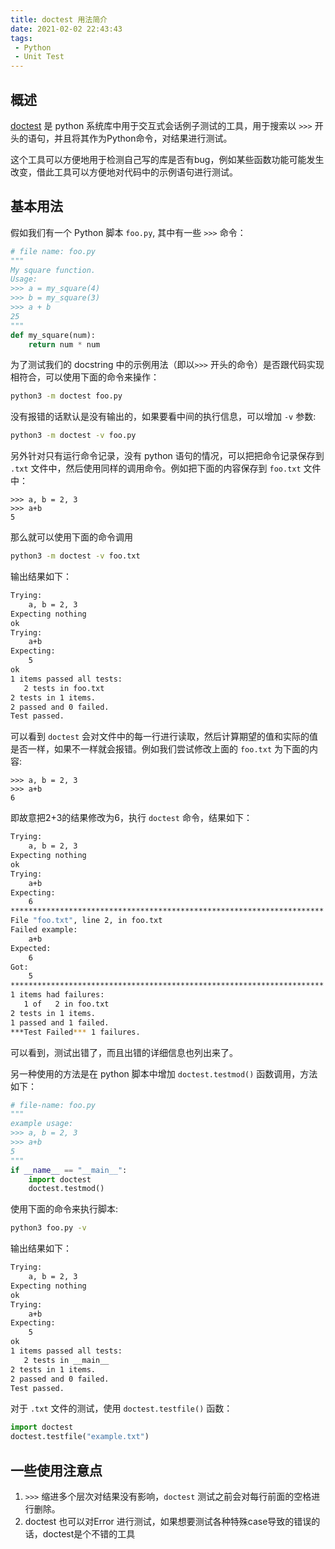 ```yaml
---
title: doctest 用法简介
date: 2021-02-02 22:43:43
tags:
 - Python
 - Unit Test
---
```

## 概述
[doctest](https://docs.python.org/3/library/doctest.html) 是 python 系统库中用于交互式会话例子测试的工具，用于搜索以 `>>>` 开头的语句，并且将其作为Python命令，对结果进行测试。

这个工具可以方便地用于检测自己写的库是否有bug，例如某些函数功能可能发生改变，借此工具可以方便地对代码中的示例语句进行测试。
<!--more-->
## 基本用法
假如我们有一个 Python 脚本 `foo.py`, 其中有一些 `>>>` 命令：
```python
# file name: foo.py
"""
My square function.
Usage:
>>> a = my_square(4)
>>> b = my_square(3)
>>> a + b
25
"""
def my_square(num):
    return num * num
```
为了测试我们的 docstring 中的示例用法（即以`>>>` 开头的命令）是否跟代码实现相符合，可以使用下面的命令来操作：
```bash
python3 -m doctest foo.py
```
没有报错的话默认是没有输出的，如果要看中间的执行信息，可以增加 `-v` 参数:
```bash
python3 -m doctest -v foo.py
```
另外针对只有运行命令记录，没有 python 语句的情况，可以把把命令记录保存到 `.txt` 文件中，然后使用同样的调用命令。例如把下面的内容保存到 `foo.txt` 文件中：
```text
>>> a, b = 2, 3
>>> a+b
5
```
那么就可以使用下面的命令调用
```bash
python3 -m doctest -v foo.txt
```

输出结果如下：
```bash
Trying:
    a, b = 2, 3
Expecting nothing
ok
Trying:
    a+b
Expecting:
    5
ok
1 items passed all tests:
   2 tests in foo.txt
2 tests in 1 items.
2 passed and 0 failed.
Test passed.
```

可以看到 `doctest` 会对文件中的每一行进行读取，然后计算期望的值和实际的值是否一样，如果不一样就会报错。例如我们尝试修改上面的 `foo.txt` 为下面的内容:
```text
>>> a, b = 2, 3
>>> a+b
6
```
即故意把2+3的结果修改为6，执行 `doctest` 命令，结果如下：
```bash
Trying:
    a, b = 2, 3
Expecting nothing
ok
Trying:
    a+b
Expecting:
    6
**********************************************************************
File "foo.txt", line 2, in foo.txt
Failed example:
    a+b
Expected:
    6
Got:
    5
**********************************************************************
1 items had failures:
   1 of   2 in foo.txt
2 tests in 1 items.
1 passed and 1 failed.
***Test Failed*** 1 failures.
```
可以看到，测试出错了，而且出错的详细信息也列出来了。

另一种使用的方法是在 python 脚本中增加 `doctest.testmod()` 函数调用，方法如下：
```python
# file-name: foo.py
"""
example usage:
>>> a, b = 2, 3
>>> a+b
5
"""
if __name__ == "__main__":
    import doctest
    doctest.testmod()
```
使用下面的命令来执行脚本:
```bash
python3 foo.py -v
```
输出结果如下：
```bash
Trying:
    a, b = 2, 3
Expecting nothing
ok
Trying:
    a+b
Expecting:
    5
ok
1 items passed all tests:
   2 tests in __main__
2 tests in 1 items.
2 passed and 0 failed.
Test passed.
```
对于 `.txt` 文件的测试，使用 `doctest.testfile()` 函数：
```python
import doctest
doctest.testfile("example.txt")
```

## 一些使用注意点
1. `>>>` 缩进多个层次对结果没有影响，`doctest` 测试之前会对每行前面的空格进行删除。
2. doctest 也可以对Error 进行测试，如果想要测试各种特殊case导致的错误的话，doctest是个不错的工具
